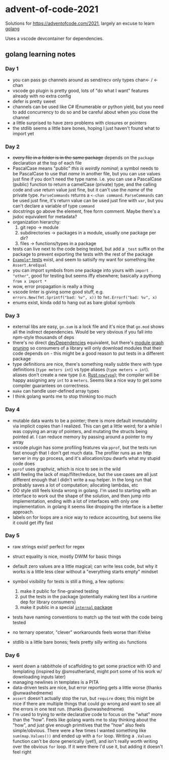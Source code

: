 # advent-of-code-2021

Solutions for https://adventofcode.com/2021, largely an excuse to learn [golang](https://go.dev/)

Uses a vscode devcontainer for dependencies.

## golang learning notes

### Day 1

- you can pass go channels around as send/recv only types chan<- / <-chan
- vscode go plugin is pretty good, lots of "do what I want" features already
  with no extra config
- defer is pretty sweet
- channels can be used like C# IEnumerable or python yield, but you need to add
  concurrency to do so and be careful about when you close the channel
- a little surprised to have zero problems with closures or pointers
- the stdlib seems a little bare bones, hoping I just haven't found what to
  import yet

### Day 2

- ~~every file in a folder is in the same package~~ depends on the `package` declaration at the top of each file
- PascalCase means "public" _this is weirdly nominal_; a symbol needs to be
  PascalCase to use that _name_ in another file, but you can use values just
  fine if you don't need the type name. i.e. you can use a PascalCase (public)
  function to return a camelCase (private) type, and the calling code and use
  return value just fine, but it can't use the _name_ of the private type.
  `ParseCommands` returns a `<-chan command`. `ParseCommands` can be used just
  fine, it's return value can be used just fine with `var`, but you can't
  declare a variable of type `command`
- docstrings go above the element, free form comment. Maybe there's a jsdoc equivalent for metadata?
- organization hierarchy:
    1. git repo -> module
    2. subdirectories -> packages in a module, usually one package per dir?
    3. files -> functions/types in a package
- tests can live next to the code being tested, but add a `_test` suffix on the
  package to prevent exporting the tests with the rest of the package
- [`Example*` tests](https://pkg.go.dev/testing#hdr-Examples) exist, and seem to
  satisify my want for something like `Assert.AreEqual`
- you can import symbols from one package into yours with `import . "other"`,
  good for testing but seems iffy elsewhere; basically a pythong `from x import *`
- wow, error propagation is really a thing
- vscode linter is giving some good stuff, e.g. `errors.New(fmt.Sprintf("bad: %v", x))` to `fmt.Errorf("bad: %v", x)`
- enums exist, kinda odd to hang out as bare global symbols

### Day 3

- external libs are easy, `go.sum` is a lock file and it's nice that `go.mod`
  shows all the indirect dependencies. Would be very obvious if you fall into
  npm-style thousands of deps
- there's no direct
  [devDependencies](https://docs.npmjs.com/specifying-dependencies-and-devdependencies-in-a-package-json-file)
  equivalent, but there's [module graph
  pruning](https://go.dev/ref/mod#graph-pruning) so consumers of a library will
  only download modules that their code depends on - this might be a good reason
  to put tests in a different package
- type definitions are nice, there's something really subtle there with type
  definitions (`type meters int`) vs type aliases (`type meters = int`). aliases
  don't create a new type (i.e. [Rust
  `newtype`](https://doc.rust-lang.org/rust-by-example/generics/new_types.html));
  the compiler will be happy assigning any `int` to a `meters`. Seems like a
  nice way to get some compiler guarantees on correctness.
- `make` can handle user-defined array types
- I think golang wants me to stop thinking too much

### Day 4

- mutable data wants to be a pointer; there is more default immutability via
  implicit copies than I realized. This can get a little weird; for a while I
  was copying an array of pointers, and mutating the structs being pointed at. I
  can reduce memory by passing around a pointer to my array
- vscode plugin has some profiling features via `pprof`, but the tests run fast
  enough that I don't get much data. The profiler runs as an http server in my
  go process, and it's allocation/cpu dwarfs what my stupid code does
- `pprof` uses graphviz, which is nice to see in the wild
- still feeling the lack of map/filter/reduce, but the use cases are all just
  different enough that I didn't write a `map` helper. In the long run that
  probably saves a lot of computation; allocating lambdas, etc
- OO style still feels kinda wrong in golang. I'm used to starting with an
  interface to work out the shape of the solution, and then jump into
  implementation, ending with a lot of interfaces with only one implementation. in golang it seems like dropping the interface is a better approach.
- labels on for loops are a nice way to reduce accounting, but seems like it
  could get iffy fast

### Day 5

- raw strings exist! perfect for regex
- struct equality is nice, mostly DWIM for basic things
- default zero values are a little magical; can write less code, but why it
  works is a little less clear without a "everything starts empty" mindset
- symbol visibility for tests is still a thing, a few options:

    1. make it public for fine-grained testing
    1. put the tests in the package (potentially making test libs a runtime dep
      for library consumers)
    1. make it public in a special [`internal` package](https://go.dev/doc/go1.4#internalpackages)

- tests have naming conventions to match up the test with the code being tested
- no ternary operator, "clever" workarounds feels worse than if/else
- stdlib is a little bare bones; feels pretty silly writing `abs` functions

### Day 6

- went down a rabbithole of scaffolding to get some practice with IO and
  templating (inspired by @smsutherland, might port some of his work w/
  downloading inputs later)
- managing newlines in templates is a PITA
- data-driven tests are nice, but error reporting gets a little worse (thanks
  @unwashedmeme)
- `assert` doesn't actually stop the run, but `require` does; this might be nice
  if there are multiple things that could go wrong and want to see all the
  errors in one test run. (thanks @unwashedmeme)
- I'm used to trying to write declarative code to focus on the "what" more than
  the "how". Feels like golang wants me to stay thinking about the "how", and
  just give enough primitives that the "how" also feels simple/obvious. There
  were a few times I wanted something like `sum(map.Values())` and ended up with
  a `for` loop. Writing a `.Values` function can't be done generically (yet!),
  and isn't really worth writing over the obvious `for` loop. If it were there I'd use it, but adding it doesn't feel right